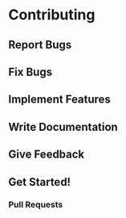 # Contributing

## Report Bugs

## Fix Bugs

## Implement Features

## Write Documentation

## Give Feedback

## Get Started!

### Pull Requests
